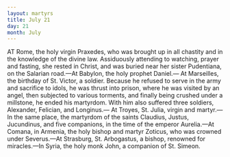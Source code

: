 ```yaml
---
layout: martyrs
title: July 21
day: 21
month: July
---
```

AT Rome, the holy virgin Praxedes, who was
brought up in all chastity and in the knowledge
of the divine law. Assiduously attending to watching, prayer and fasting, she rested in Christ, and
was buried near her sister Pudentiana, on the Salarian road.&mdash;At Babylon, the holy prophet Daniel.&mdash;
At Marseilles, the birthday of St. Victor, a soldier.
Because he refused to serve in the army and sacrifice
to idols, he was thrust into prison, where he was
visited by an angel, then subjected to various torments, and finally being crushed under a millstone,
he ended his martyrdom. With him also suffered
three soldiers, Alexander, Felician, and Longinus.&mdash;
At Troyes, St. Julia, virgin and martyr.&mdash;In the
same place, the martyrdom of the saints Claudius,
Justus, Jucundinus, and five companions, in the time
of the emperor Aurelia.&mdash;At Comana, in Armenia,
the holy bishop and martyr Zoticus, who was crowned
under Severus.&mdash;At Strasburg, St. Arbogastus, a
bishop, renowned for miracles.&mdash;In Syria, the holy
monk John, a companion of St. Simeon.
